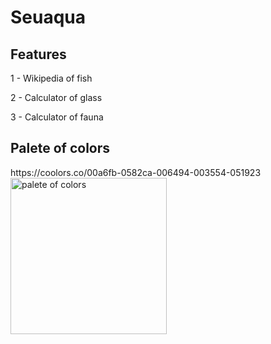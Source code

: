 <h1>Seuaqua</h1>

<h2>Features</h2>
<p>1 - Wikipedia of fish</p>
<p>2 - Calculator of glass</p>
<p>3 - Calculator of fauna</p>


<h2>Palete of colors</h2>
https://coolors.co/00a6fb-0582ca-006494-003554-051923
<img src='' alt="palete of colors" width="250"/>
